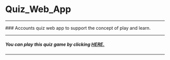 # Quiz_Web_App

<hr>
### Accounts quiz web app to support the concept of play and learn.
<hr>

##### You can play this quiz game by clicking [HERE.](https://ankur-kumar-gupta.github.io/Quiz_Web_App/)

<hr>
